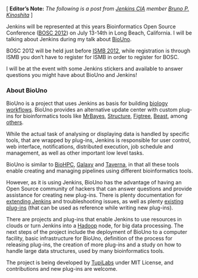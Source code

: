 \[ **Editor’s Note:** _The following is a post from [Jenkins CIA](https://wiki.jenkins-ci.org/display/JENKINS/Jenkins+CIA+Program) member [Bruno P. Kinoshita](http://kinoshita.eti.br)_ \]

Jenkins will be represented at this years Bioinformatics Open Source Conference ([BOSC 2012](http://www.open-bio.org/wiki/BOSC_2012 "BOSC 2012")) on July 13-14th in Long Beach, California. I will be talking about Jenkins during my talk about [BioUno](http://www.biouno.org "BioUno").

BOSC 2012 will be held just before [ISMB 2012](http://www.iscb.org/ismb2012), while registration is through ISMB you don’t have to register for ISMB in order to register for BOSC.

I will be at the event with some Jenkins stickers and available to answer questions you might have about BioUno and Jenkins!

### About BioUno

BioUno is a project that uses Jenkins as basis for building [biology workflows](http://en.wikipedia.org/wiki/Bioinformatics_workflow_management_systems "Bioinformatics Workflow Management Systems Wiki entry"). BioUno provides an alternative update center with custom plug-ins for bioinformatics tools like [MrBayes](http://mrbayes.sourceforge.net/ "MrBayes"), [Structure](http://pritch.bsd.uchicago.edu/structure.html "Structure"), [Figtree](http://tree.bio.ed.ac.uk/software/figtree/ "Figtree"), [Beast](http://beast.bio.ed.ac.uk/Main_Page "Beast"), among [others](http://www.biouno.org/biouno-plugins/ "BioUno Plug-ins").

While the actual task of analysing or displaying data is handled by specific tools, that are wrapped by plug-ins, Jenkins is responsible for user control, web interface, notifications, distributed execution, job schedule and management, as well as other important low level tasks.

BioUno is similar to [BioHPC](http://biohpc.org/ "BioHPC"), [Galaxy](http://galaxy.psu.edu/ "Galaxy") and [Taverna](http://www.taverna.org.uk/ "Taverna"), in that all these tools enable creating and managing pipelines using different bioinformatics tools.

However, as it is using Jenkins, BioUno has the advantage of having an Open Source community of hackers that can answer questions and provide assistance for creating new plug-ins. There is plenty documentation for [extending Jenkins](https://wiki.jenkins-ci.org/display/JENKINS/Extend+Jenkins "Extending Jenkins") and troubleshooting issues, as well as plenty [existing plug-ins](https://wiki.jenkins-ci.org/display/JENKINS/Plugins "Jenkins Plug-ins") (that can be used as reference while writing new plug-ins).

There are projects and plug-ins that enable Jenkins to use resources in clouds or turn Jenkins into a [Hadoop](http://hadoop.apache.org/ "Hadoop") node, for big data processing. The next steps of the project include the deployment of BioUno to a computer facility, basic infrastructure for BioUno, definition of the process for releasing plug-ins, the creation of more plug-ins and a study on how to handle large data structures, used by many bioinformatics tools.

The project is being developed by [TupiLabs](http://www.tupilabs.com "TupiLabs") under MIT License, and contributions and new plug-ins are welcome.
